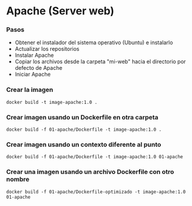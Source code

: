 # Apache (Server web)

### Pasos
- Obtener el instalador del sistema operativo (Ubuntu) e instalarlo
- Actualizar los repositorios
- Instalar Apache
- Copiar los archivos desde la carpeta "mi-web" hacia el directorio por defecto de Apache
- Iniciar Apache

### Crear la imagen
```
docker build -t image-apache:1.0 .
```

### Crear imagen usando un Dockerfile en otra carpeta
```
docker build -f 01-apache/Dockerfile -t image-apache:1.0 .
```

### Crear imagen usando un contexto diferente al punto
```
docker build -f 01-apache/Dockerfile -t image-apache:1.0 01-apache
```
### Crear una imagen usando un archivo Dockerfile con otro nombre
```
docker build -f 01-apache/Dockerfile-optimizado -t image-apache:1.0 01-apache
```
